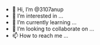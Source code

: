 - 👋 Hi, I’m @3107anup
- 👀 I’m interested in ...
- 🌱 I’m currently learning ...
- 💞️ I’m looking to collaborate on ...
- 📫 How to reach me ...

<!---
3107anup/3107anup is a ✨ special ✨ repository because its `README.md` (this file) appears on your GitHub profile.
You can click the Preview link to take a look at your changes.
--->
